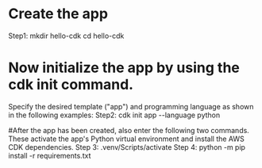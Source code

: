 # Create the app


Step1: mkdir hello-cdk
       cd hello-cdk
       
       
# Now initialize the app by using the cdk init command. 


Specify the desired template ("app") and programming language as shown in the following examples:
Step2: cdk init app --language python

#After the app has been created, also enter the following two commands. 
These activate the app's Python virtual environment and install the AWS CDK dependencies.
Step 3: .venv/Scripts/activate
Step 4: python -m pip install -r requirements.txt

